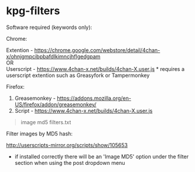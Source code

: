 # kpg-filters

Software required (keywords only):

Chrome:

  Extention - https://chrome.google.com/webstore/detail/4chan-x/ohnjgmpcibpbafdlkimncjhflgedgpam
<br>
  OR
</br>
  Userscript - https://www.4chan-x.net/builds/4chan-X.user.js
     * requires a userscript extention such as Greasyfork or Tampermonkey
     
Firefox:

1. Greasemonkey - https://addons.mozilla.org/en-US/firefox/addon/greasemonkey/
2. Script - https://www.4chan-x.net/builds/4chan-X.user.js

>image md5 filters.txt

Filter images by MD5 hash:

http://userscripts-mirror.org/scripts/show/105653
  * if installed correctly there will be an 'Image MD5' option under the filter section when using the post dropdown menu
